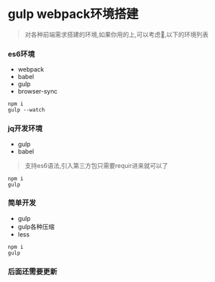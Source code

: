# gulp webpack环境搭建

> 对各种前端需求搭建的环境,如果你用的上,可以考虑:star2:,以下的环境列表

### es6环境
  - webpack
  - babel
  - gulp
  - browser-sync
```
npm i
gulp --watch
```
  

### jq开发环境
  - gulp
  - babel
  > 支持es6语法,引入第三方包只需要requir进来就可以了
```
npm i 
gulp
```
  
### 简单开发
  - gulp
  - gulp各种压缩
  - less
```
npm i 
gulp
```
  
### 后面还需要更新 
  
